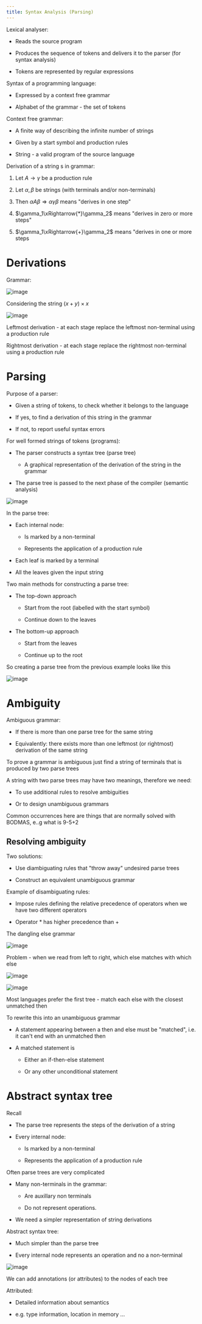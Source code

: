 ```yaml
---
title: Syntax Analysis (Parsing)
---
```


Lexical analyser:

-   Reads the source program

-   Produces the sequence of tokens and delivers it to the parser (for
    syntax analysis)

-   Tokens are represented by regular expressions

Syntax of a programming language:

-   Expressed by a context free grammar

-   Alphabet of the grammar - the set of tokens

Context free grammar:

-   A finite way of describing the infinite number of strings

-   Given by a start symbol and production rules

-   String - a valid program of the source language

Derivation of a string s in grammar:

1.  Let $A\rightarrow \gamma$ be a production rule

2.  Let $\alpha, \beta$ be strings (with terminals and/or non-terminals)

3.  Then $\alpha A \beta \Rightarrow \alpha \gamma \beta$ means
    \"derives in one step\"

4.  $\gamma_1\xRightarrow{*}\gamma_2$ means \"derives in zero or more
    steps\"

5.  $\gamma_1\xRightarrow{+}\gamma_2$ means \"derives in one or more
    steps

# Derivations

Grammar:

![image](/img/Year_2/Networks_and_Systems/Compiler_Design/Parsing/Grammar.webp)

Considering the string $(x+y)\times x$

![image](/img/Year_2/Networks_and_Systems/Compiler_Design/Parsing/Derivation.webp)

Leftmost derivation - at each stage replace the leftmost non-terminal
using a production rule

Rightmost derivation - at each stage replace the rightmost non-terminal
using a production rule

# Parsing

Purpose of a parser:

-   Given a string of tokens, to check whether it belongs to the
    language

-   If yes, to find a derivation of this string in the grammar

-   If not, to report useful syntax errors

For well formed strings of tokens (programs):

-   The parser constructs a syntax tree (parse tree)

    -   A graphical representation of the derivation of the string in
        the grammar

-   The parse tree is passed to the next phase of the compiler (semantic
    analysis)

![image](/img/Year_2/Networks_and_Systems/Compiler_Design/Parsing/process.webp)

In the parse tree:

-   Each internal node:

    -   Is marked by a non-terminal

    -   Represents the application of a production rule

-   Each leaf is marked by a terminal

-   All the leaves given the input string

Two main methods for constructing a parse tree:

-   The top-down approach

    -   Start from the root (labelled with the start symbol)

    -   Continue down to the leaves

-   The bottom-up approach

    -   Start from the leaves

    -   Continue up to the root

So creating a parse tree from the previous example looks like this

![image](/img/Year_2/Networks_and_Systems/Compiler_Design/Parsing/Parse_Tree.webp)

# Ambiguity

Ambiguous grammar:

-   If there is more than one parse tree for the same string

-   Equivalently: there exists more than one leftmost (or rightmost)
    derivation of the same string

To prove a grammar is ambiguous just find a string of terminals that is
produced by two parse trees

A string with two parse trees may have two meanings, therefore we need:

-   To use additional rules to resolve ambiguities

-   Or to design unambiguous grammars

Common occurrences here are things that are normally solved with BODMAS,
e..g what is 9-5+2

## Resolving ambiguity

Two solutions:

-   Use diambiguating rules that "throw away" undesired parse trees

-   Construct an equivalent unambiguous grammar

Example of disambiguating rules:

-   Impose rules defining the relative precedence of operators when we
    have two different operators

-   Operator \* has higher precedence than +

The dangling else grammar

![image](/img/Year_2/Networks_and_Systems/Compiler_Design/Parsing/dangling_else.webp)

Problem - when we read from left to right, which else matches with which
else

![image](/img/Year_2/Networks_and_Systems/Compiler_Design/Parsing/else1.webp)

![image](/img/Year_2/Networks_and_Systems/Compiler_Design/Parsing/else2.webp)

Most languages prefer the first tree - match each else with the closest
unmatched then

To rewrite this into an unambiguous grammar

-   A statement appearing between a then and else must be "matched",
    i.e. it can't end with an unmatched then

-   A matched statement is

    -   Either an if-then-else statement

    -   Or any other unconditional statement

# Abstract syntax tree

Recall

-   The parse tree represents the steps of the derivation of a string

-   Every internal node:

    -   Is marked by a non-terminal

    -   Represents the application of a production rule

Often parse trees are very complicated

-   Many non-terminals in the grammar:

    -   Are auxillary non terminals

    -   Do not represent operations.

-   We need a simpler representation of string derivations

Abstract syntax tree:

-   Much simpler than the parse tree

-   Every internal node represents an operation and no a non-terminal

![image](/img/Year_2/Networks_and_Systems/Compiler_Design/Parsing/AST.webp)

We can add annotations (or attributes) to the nodes of each tree

Attributed:

-   Detailed information about semantics

-   e.g. type information, location in memory \...
